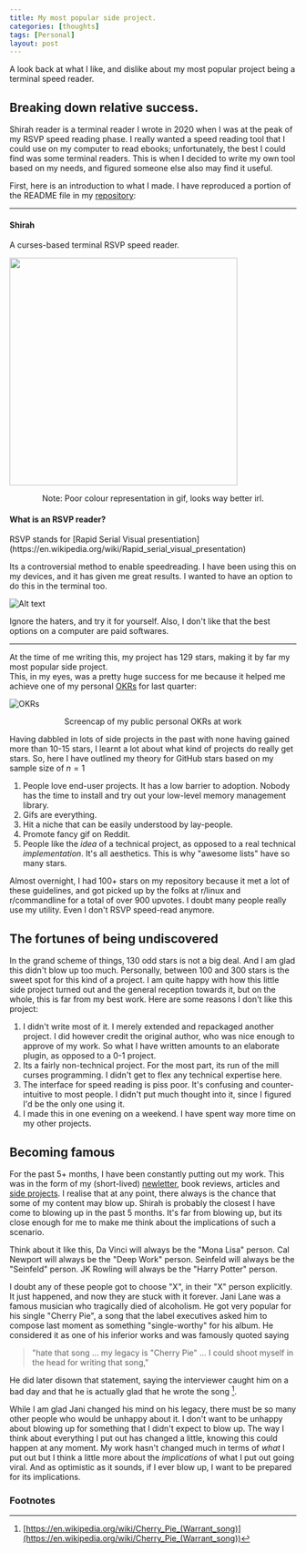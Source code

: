 ```yaml
---
title: My most popular side project.
categories: [thoughts]
tags: [Personal]
layout: post
---
```


A look back at what I like, and dislike about my most popular project being a terminal speed reader.

## Breaking down relative success.

Shirah reader is a terminal reader I wrote in 2020 when I was at the peak of my RSVP speed reading phase. I really wanted a speed reading tool that I could use on my computer to read ebooks; unfortunately, the best I could find was some terminal readers. This is when I decided to write my own tool based on my needs, and figured someone else also may find it useful.

First, here is an introduction to what I made. I have reproduced a portion of the README file in my [repository](https://github.com/Hallicopter/shirah-reader):

<hr>

 <h4>Shirah</h4>
	
A curses-based terminal RSVP speed reader.

<img src="https://raw.githubusercontent.com/Hallicopter/shirah-reader/main/assets/shirah.gif" height="400">
<p style="text-align:center">Note: Poor colour representation in gif, looks way better irl.</p>


<h4>  What is an RSVP reader? </h4>
RSVP stands for [Rapid Serial Visual presentiation](https://en.wikipedia.org/wiki/Rapid_serial_visual_presentation)

Its a controversial method to enable speedreading. I have been using this on my devices, and it has given me great results. I wanted to have an option to do this in the terminal too.

![Alt text](https://raw.githubusercontent.com/Hallicopter/shirah-reader/main/assets/speedread.gif)

Ignore the haters, and try it for yourself.
Also, I don't like that the best options on a computer are paid softwares.

<hr>

At the time of me writing this, my project has 129 stars, making it by far my most popular side project. <br>
This, in my eyes, was a pretty huge success for me because it helped me achieve one of my personal [OKRs](https://rework.withgoogle.com/guides/set-goals-with-okrs/steps/introduction/) for last quarter:

![OKRs](https://i.postimg.cc/zvkTY3S1/image.png)
<p style="text-align:center">Screencap of my public personal OKRs at work</p>

Having dabbled in lots of side projects in the past with none having gained more than 10-15 stars, I learnt a lot about what kind of projects do really get stars. So, here I have outlined my theory for GitHub stars based on my $\text{sample size}$ of $n=1$

1.  People love end-user projects. It has a low barrier to adoption. Nobody has the time to install and try out your low-level memory management library.
2.  Gifs are everything.
3.  Hit a niche that can be easily understood by lay-people.
4.  Promote fancy gif on Reddit.
5.  People like the *idea* of a technical project, as opposed to a real technical *implementation*. It's all aesthetics. This is why "awesome lists" have so many stars.

Almost overnight, I had 100+ stars on my repository because it met a lot of these guidelines, and got picked up by the folks at r/linux and r/commandline for a total of over 900 upvotes. I doubt many people really use my utility. Even I don't RSVP  speed-read anymore.

## The fortunes of being undiscovered

In the grand scheme of things, 130 odd stars is not a big deal. And I am glad this didn't blow up too much. Personally, between 100 and 300 stars is the sweet spot for this kind of a project. I am quite happy with how this little side project turned out and the general reception towards it, but on the whole, this is far from my best work. Here are some reasons I don't like this project:
1. I didn't write most of it. I merely extended and repackaged another project. I did however credit the original author, who was nice enough to approve of my work. So what I have written amounts to an elaborate plugin, as opposed to a 0-1 project.
2. Its a fairly non-technical project. For the most part, its run of the mill curses programming. I didn't get to flex any technical expertise here.
3. The interface for speed reading is piss poor. It's confusing and counter-intuitive to most people. I didn't put much thought into it, since I figured I'd be the only one using it.
4. I made this in one evening on a weekend. I have spent way more time on my other projects. 


## Becoming famous

For the past 5+ months, I have been constantly putting out my work. This was in the form of my (short-lived) [newletter](http://localhost:4000/tags/#The%20Letter), book reviews, articles and [side projects](https://github.com/Hallicopter/). I realise that at any point, there always is the chance that some of my content may blow up. Shirah is probably the closest I have come to blowing up in the past 5 months. It's far from blowing up, but its close enough for me to make me think about the implications of such a scenario.

Think about it like this, Da Vinci will always be the "Mona Lisa" person. Cal Newport will always be the "Deep Work" person. Seinfeld will always be the "Seinfeld" person. JK Rowling will always be the "Harry Potter" person. 

I doubt any of these people got to choose "X", in their "X" person explicitly. It just happened, and now they are stuck with it forever. Jani Lane was a famous musician who tragically died of alcoholism. He got very popular for his single "Cherry Pie", a song that the label executives asked him to compose last moment as something "single-worthy" for his album. He considered it as one of his inferior works and was famously quoted saying 

> "hate that song ... my legacy is "Cherry Pie" ... I could shoot myself in the head for writing that song,"

He did later disown that statement, saying the interviewer caught him on a bad day and that he is actually glad that he wrote the song [^1]. 

While I am glad Jani changed his mind on his legacy, there must be so many other people who would be unhappy about it. I don't want to be unhappy about blowing up for something that I didn't expect to blow up. The way I think about everything I put out has changed a little, knowing this could happen at any moment. My work hasn't changed much in terms of *what* I put out but I think a little more about the *implications* of what I put out going viral. And as optimistic as it sounds, if I ever blow up, I want to be prepared for its implications. 



### Footnotes

[^1]: [https://en.wikipedia.org/wiki/Cherry_Pie_(Warrant_song)](https://en.wikipedia.org/wiki/Cherry_Pie_(Warrant_song))